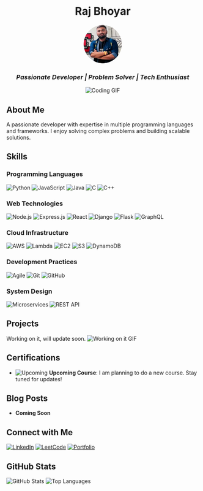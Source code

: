 <!-- Header Section -->
<div align="center">
  <h1>Raj Bhoyar</h1>
  <img src="raj.png" style="border-radius: 50%; width: 100px; height: 100px;" alt="Profile Picture">
  <h3><i>Passionate Developer | Problem Solver | Tech Enthusiast</i></h3>
  <img src="https://media.giphy.com/media/L1R1tvI9svkIWwpVYr/giphy.gif" width="480" height="271" alt="Coding GIF">
</div>

<!-- About Section -->
## About Me

A passionate developer with expertise in multiple programming languages and frameworks. I enjoy solving complex problems and building scalable solutions.


<!-- Skills Section -->
<!-- Skills Section -->
## Skills

### Programming Languages
![Python](https://img.shields.io/badge/Python-3776AB?style=for-the-badge&logo=python&logoColor=white)
![JavaScript](https://img.shields.io/badge/JavaScript-F7DF1E?style=for-the-badge&logo=javascript&logoColor=black)
![Java](https://img.shields.io/badge/Java-ED8B00?style=for-the-badge&logo=java&logoColor=white)
![C](https://img.shields.io/badge/C-00599C?style=for-the-badge&logo=c&logoColor=white)
![C++](https://img.shields.io/badge/C++-00599C?style=for-the-badge&logo=c%2B%2B&logoColor=white)

### Web Technologies
![Node.js](https://img.shields.io/badge/Node.js-339933?style=for-the-badge&logo=nodedotjs&logoColor=white)
![Express.js](https://img.shields.io/badge/Express.js-000000?style=for-the-badge&logo=express&logoColor=white)
![React](https://img.shields.io/badge/React-61DAFB?style=for-the-badge&logo=react&logoColor=black)
![Django](https://img.shields.io/badge/Django-092E20?style=for-the-badge&logo=django&logoColor=white)
![Flask](https://img.shields.io/badge/Flask-000000?style=for-the-badge&logo=flask&logoColor=white)
![GraphQL](https://img.shields.io/badge/GraphQL-E10098?style=for-the-badge&logo=graphql&logoColor=white)

### Cloud Infrastructure
![AWS](https://img.shields.io/badge/AWS-232F3E?style=for-the-badge&logo=amazon-aws&logoColor=white)
![Lambda](https://img.shields.io/badge/Lambda-FF9900?style=for-the-badge&logo=aws-lambda&logoColor=white)
![EC2](https://img.shields.io/badge/EC2-FF9900?style=for-the-badge&logo=amazon-ec2&logoColor=white)
![S3](https://img.shields.io/badge/S3-569A31?style=for-the-badge&logo=amazon-s3&logoColor=white)
![DynamoDB](https://img.shields.io/badge/DynamoDB-4053D6?style=for-the-badge&logo=amazon-dynamodb&logoColor=white)

### Development Practices
![Agile](https://img.shields.io/badge/Agile-147EFB?style=for-the-badge&logo=agile&logoColor=white)
![Git](https://img.shields.io/badge/Git-F05032?style=for-the-badge&logo=git&logoColor=white)
![GitHub](https://img.shields.io/badge/GitHub-181717?style=for-the-badge&logo=github&logoColor=white)

### System Design
![Microservices](https://img.shields.io/badge/Microservices-FF6C37?style=for-the-badge&logo=microservices&logoColor=white)
![REST API](https://img.shields.io/badge/REST_API-009688?style=for-the-badge&logo=api&logoColor=white)

<!-- Projects Section -->
## Projects

Working on it, will update soon.
<img src="https://i.giphy.com/media/v1.Y2lkPTc5MGI3NjExZnJmbzBwMzJvZzc0ZmxjbHV0dmxwcjZpZm1nMG1vMmM2ZW9hNmp3biZlcD12MV9pbnRlcm5hbF9naWZfYnlfaWQmY3Q9Zw/jBOOXxSJfG8kqMxT11/giphy.gif" width="480" height="271" alt="Working on it GIF">

<!-- Certifications Section -->
## Certifications

- ![Upcoming](https://img.shields.io/badge/Upcoming-Course-green?style=for-the-badge&logo=awesomelogo) **Upcoming Course**: I am planning to do a new course. Stay tuned for updates!

<!-- Blog Posts Section -->
## Blog Posts

- **Coming Soon**

<!-- Social Links Section -->
## Connect with Me

[![LinkedIn](https://img.shields.io/badge/LinkedIn-0077B5?style=for-the-badge&logo=linkedin&logoColor=white)](https://www.linkedin.com/in/raj-bhoyar-b597b416a)
[![LeetCode](https://img.shields.io/badge/LeetCode-FFA116?style=for-the-badge&logo=leetcode&logoColor=black)](https://leetcode.com/u/raj729/)
[![Portfolio](https://img.shields.io/badge/Portfolio-000000?style=for-the-badge&logo=github&logoColor=white)](https://bitwizard.tech)

<!-- GitHub Stats Section -->
## GitHub Stats

![GitHub Stats](https://github-readme-stats.vercel.app/api?username=rajbhoyar729&theme=dark&show_icons=true)
![Top Languages](https://github-readme-stats.vercel.app/api/top-langs/?username=rajbhoyar729&langs_count=8&theme=dark)
